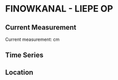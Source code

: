 # FINOWKANAL - LIEPE OP

## Current Measurement

Current measurement: <Value topic="rivers/pegel-online/FiK/LIEPE_OP/measurementValue"/> cm

## Time Series

<TimeSeries topic="rivers/pegel-online/FiK/LIEPE_OP/measurementValue" period="week" />

## Location

<WorldMap>
  <Marker lat="52.84897117926997" lon="13.95346527855915" labelTopic="rivers/pegel-online/FiK/LIEPE_OP" />
</WorldMap>
